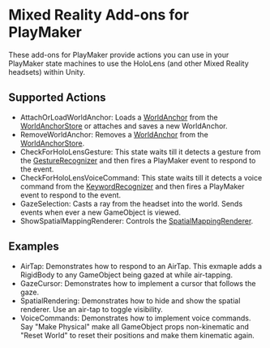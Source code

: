 # Mixed Reality Add-ons for PlayMaker

These add-ons for PlayMaker provide actions you can use in your PlayMaker state machines to use the HoloLens (and other Mixed Reality headsets) within Unity.

## Supported Actions

 * AttachOrLoadWorldAnchor: Loads a [WorldAnchor](https://docs.unity3d.com/ScriptReference/VR.WSA.WorldAnchor.html) from the [WorldAnchorStore](https://docs.unity3d.com/ScriptReference/VR.WSA.Persistence.WorldAnchorStore.html) or attaches and saves a new WorldAnchor.
 * RemoveWorldAnchor: Removes a [WorldAnchor](https://docs.unity3d.com/ScriptReference/VR.WSA.WorldAnchor.html) from the [WorldAnchorStore](https://docs.unity3d.com/ScriptReference/VR.WSA.Persistence.WorldAnchorStore.html).
 * CheckForHoloLensGesture: This state waits till it detects a gesture from the [GestureRecognizer](https://docs.unity3d.com/ScriptReference/VR.WSA.Input.GestureRecognizer.html) and then fires a PlayMaker event to respond to the event.
 * CheckForHoloLensVoiceCommand: This state waits till it detects a voice command from the [KeywordRecognizer](https://docs.unity3d.com/ScriptReference/Windows.Speech.KeywordRecognizer.html) and then fires a PlayMaker event to respond to the event.
 * GazeSelection: Casts a ray from the headset into the world. Sends events when ever a new GameObject is viewed.
 * ShowSpatialMappingRenderer: Controls the [SpatialMappingRenderer](https://docs.unity3d.com/ScriptReference/VR.WSA.SpatialMappingRenderer.html).
 
 ## Examples
 
  * AirTap: Demonstrates how to respond to an AirTap. This exmaple adds a RigidBody to any GameObject being gazed at while air-tapping.
  * GazeCursor: Demonstrates how to implement a cursor that follows the gaze.
  * SpatialRendering: Demonstrates how to hide and show the spatial renderer. Use an air-tap to toggle visibility.
  * VoiceCommands: Demonstrates how to implement voice commands. Say "Make Physical" make all GameObject props non-kinematic and "Reset World" to reset their positions and make them kinematic again.
  
